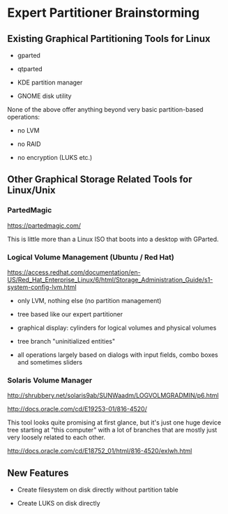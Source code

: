 # Expert Partitioner Brainstorming

## Existing Graphical Partitioning Tools for Linux

- gparted

- qtparted

- KDE partition manager

- GNOME disk utility


None of the above offer anything beyond very basic partition-based operations:

- no LVM

- no RAID

- no encryption (LUKS etc.)


## Other Graphical Storage Related Tools for Linux/Unix


### PartedMagic

https://partedmagic.com/

This is little more than a Linux ISO that boots into a desktop with GParted.


### Logical Volume Management (Ubuntu / Red Hat)

https://access.redhat.com/documentation/en-US/Red_Hat_Enterprise_Linux/6/html/Storage_Administration_Guide/s1-system-config-lvm.html

- only LVM, nothing else (no partition management)

- tree based like our expert partitioner

- graphical display: cylinders for logical volumes and physical volumes

- tree branch "uninitialized entities"

- all operations largely based on dialogs with input fields, combo boxes and
  sometimes sliders


### Solaris Volume Manager

http://shrubbery.net/solaris9ab/SUNWaadm/LOGVOLMGRADMIN/p6.html

http://docs.oracle.com/cd/E19253-01/816-4520/

This tool looks quite promising at first glance, but it's just one huge device
tree starting at "this computer" with a lot of branches that are mostly just
very loosely related to each other.

http://docs.oracle.com/cd/E18752_01/html/816-4520/exlwh.html





## New Features

- Create filesystem on disk directly without partition table

- Create LUKS on disk directly

